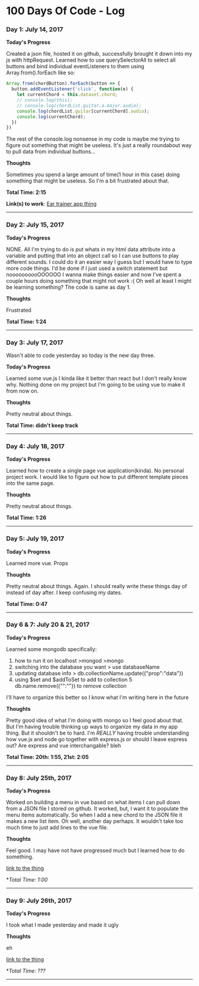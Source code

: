 # 100 Days Of Code - Log
<!-- ` ### Day 3: July 17, 2017

Wasn't able to code yesterday so today is the new day three.

**Today's Progress**
Learned some vue.js I kinda like it better than react but I don't really know why. Nothing done on my project but I'm going to be using vue to make it from now on.

**Thoughts**
Pretty neutral about things.

**Total Time: didn't keep track**  -->

<!-- ### Day 0: February 30, 2016 (Example 1)
##### (delete me or comment me out)

**Today's Progress**: Fixed CSS, worked on canvas functionality for the app.

**Thoughts:** I really struggled with CSS, but, overall, I feel like I am slowly getting better at it. Canvas is still new for me, but I managed to figure out some basic functionality.

**Link to work:** [Calculator App](http://www.example.com)

### Day 0: February 30, 2016 (Example 2)
##### (delete me or comment me out)

**Today's Progress**: Fixed CSS, worked on canvas functionality for the app.

**Thoughts**: I really struggled with CSS, but, overall, I feel like I am slowly getting better at it. Canvas is still new for me, but I managed to figure out some basic functionality.

**Link(s) to work**: [Calculator App](http://www.example.com)


### Day 1: June 27, Monday

**Today's Progress**: I've gone through many exercises on FreeCodeCamp.

**Thoughts** I've recently started coding, and it's a great feeling when I finally solve an algorithm challenge after a lot of attempts and hours spent.

**Link(s) to work**
1. [Find the Longest Word in a String](https://www.freecodecamp.com/challenges/find-the-longest-word-in-a-string)
2. [Title Case a Sentence](https://www.freecodecamp.com/challenges/title-case-a-sentence) -->

### Day 1: July 14, 2017

**Today's Progress**  
  
Created a json file, hosted it on github, successfully brought it down into my js with httpRequest. Learned how to use querySelectorAll to select all buttons and bind individual eventListeners to them using Array.from().forEach like so:
```javascript
Array.from(chordButton).forEach(button => {
  button.addEventListener('click', function(e) {
    let currentChord = this.dataset.chord;
    // console.log(this);
    // console.log(chordList.guitar.a.major.audio);
    console.log(chordList.guitar[currentChord].audio);
    console.log(currentChord);
  })
})
```
The rest of the console.log nonsense in my code is maybe me trying to figure out something that might be useless. It's just a really roundabout way to pull data from individual buttons...

**Thoughts**  
  
Sometimes you spend a large amount of time(1 hour in this case) doing something that might be useless. So I'm a bit frustrated about that.

**Total Time: 2:15**

**Link(s) to work**: [Ear trainer app thing](https://github.com/westleyc30/gquiz)
***

### Day 2: July 15, 2017

**Today's Progress**  
  
NONE. All I'm trying to do is put whats in my html data attribute into a variable and putting that into an object call so I can use buttons to play different sounds. I could do it an easier way I guess but I would have to type more code things. I'd be done if I just used a switch statement but noooooooooOOOOOO I wanna make things easier and now I've spent a couple hours doing something that might not work :{
Oh well at least I might be learning something? The code is same as day 1.

**Thoughts**  
  
Frustrated

**Total Time: 1:24**  
***


### Day 3: July 17, 2017

Wasn't able to code yesterday so today is the new day three.

**Today's Progress**  
  
Learned some vue.js I kinda like it better than react but I don't really know why. Nothing done on my project but I'm going to be using vue to make it from now on.

**Thoughts**  
  
Pretty neutral about things.

**Total Time: didn't keep track**
***


### Day 4: July 18, 2017

**Today's Progress**  
  
Learned how to create a single page vue application(kinda). No personal project work. I would like to figure out how to put different template pieces into the same page. 

**Thoughts**  
  
Pretty neutral about things.  

**Total Time: 1:26**
***


### Day 5: July 19, 2017

**Today's Progress**  
  
Learned more vue. Props

**Thoughts**  
  
Pretty neutral about things. Again. I should really write these things day of instead of day after. I keep confusing my dates.

**Total Time: 0:47**
***


### Day 6 & 7: July 20 & 21, 2017

**Today's Progress**  
  
Learned some mongodb specifically:
1. how to run it on localhost >mongod
                              >mongo
2. switching into the database you want > use databaseName
3. updating database info > db.collectionName.update({"prop":"data"})
4. using $set and $addToSet to add to collection
5 db.name.remove({"":""}) to remove collection  

 I'll have to organize this better so I know what I'm writing here in the future  
   
**Thoughts**  
  
Pretty good idea of what I'm doing with mongo so I feel good about that. But I'm having trouble thinking up ways to organize my data in my app thing. But it shouldn't be to hard. I'm *REALLY* having trouble understanding how vue.js and node go together with express.js or should I leave express out? Are express and vue interchangable? bleh  


**Total Time: 20th: 1:55, 21st: 2:05**
***

### Day 8: July 25th, 2017

**Today's Progress**  
  
Worked on building a menu in vue based on what items I can pull down from a JSON file I stored on github. It worked, but, I want it to populate the menu items automatically. So when I add a new chord to the JSON file it makes a new list item. Oh well, another day perhaps. It wouldn't take too much time to just add lines to the vue file.
   
**Thoughts**  
  
Feel good. I may have not have progressed much but I learned how to do something.  

[link to the thing](https://codepen.io/westleyc30/pen/jwgzpK?editors=0010)


**Total Time: 1:00*
***

### Day 9: July 26th, 2017

**Today's Progress**  
  
I took what I made yesterday and made it ugly
   
**Thoughts**  
  
eh 

[link to the thing](https://codepen.io/westleyc30/pen/jwgzpK?editors=0010)


**Total Time: ???*
***

